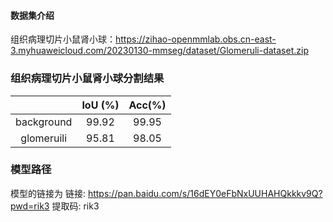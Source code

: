#### 数据集介绍


组织病理切片小鼠肾小球：https://zihao-openmmlab.obs.cn-east-3.myhuaweicloud.com/20230130-mmseg/dataset/Glomeruli-dataset.zip



### 组织病理切片小鼠肾小球分割结果

|                |  IoU (%) |Acc(%)|
| :-----------------: |  :-------: | :-------: |
| background |   99.92   |99.95|
| glomeruili |   95.81   |98.05|


### 模型路径
模型的链接为 链接: https://pan.baidu.com/s/16dEY0eFbNxUUHAHQkkkv9Q?pwd=rik3 提取码: rik3 
